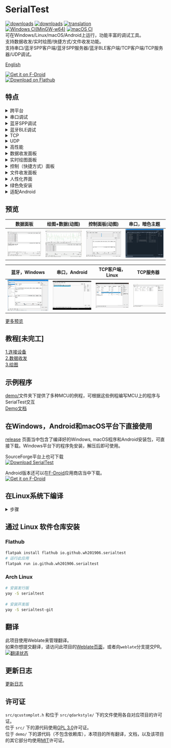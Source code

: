 # SerialTest
[![downloads](https://img.shields.io/github/downloads/wh201906/SerialTest/total?label=GitHub%E4%B8%8B%E8%BD%BD%E9%87%8F)](https://github.com/wh201906/SerialTest/releases)  [![downloads](https://img.shields.io/sourceforge/dt/serialtest.svg?label=SourceForge%E4%B8%8B%E8%BD%BD%E9%87%8F)](https://sourceforge.net/projects/serialtest/)  [![translation](https://hosted.weblate.org/widgets/serialtest/-/svg-badge.svg)](https://hosted.weblate.org/engage/serialtest/)  
[![Windows CI(MinGW-w64)](https://github.com/wh201906/SerialTest/actions/workflows/build-windows.yml/badge.svg)](https://github.com/wh201906/SerialTest/actions/workflows/build-windows.yml)  [![macOS CI](https://github.com/wh201906/SerialTest/actions/workflows/build-macos.yml/badge.svg)](https://github.com/wh201906/SerialTest/actions/workflows/build-macos.yml)  
可在Windows/Linux/macOS/Android上运行，功能丰富的调试工具。  
支持数据收发/实时绘图/快捷方式/文件收发功能。  
支持串口/蓝牙SPP客户端/蓝牙SPP服务器/蓝牙BLE客户端/TCP客户端/TCP服务器/UDP调试。  

[English](../../README.md)  

[<img src="https://fdroid.gitlab.io/artwork/badge/get-it-on-zh-cn.png"
     alt="Get it on F-Droid"
     height="80">](https://f-droid.org/zh_Hans/packages/priv.wh201906.serialtest/)  
[<img src="https://flathub.org/assets/badges/flathub-badge-en.png"
     alt="Download on Flathub"
     height="60">](https://flathub.org/apps/io.github.wh201906.serialtest)  

## 特点

<details>
<summary>跨平台</summary>

+ 支持Windows/Linux/macOS/Android

</details>

<details>
<summary>串口调试</summary>

+ 显示系统所有可用串口及参数，无需打开设备管理器/查看dmesg
+ 可以设置波特率，数据位，停止位，校验方式，流控方式，可在串口打开时实时更改  
+ 可以控制DTR, RTS信号，显示CTS, DSR, DCD, RI(RNG)信号
+ 保存上一次连接的参数
+ 按照端口名或设备ID保存连接时参数，快速重设连接参数
+ (Android端只支持形如`/dev/ttyXXX`的硬件串口)
+ (若需在Android端使用USB串口设备，可参考[该解决方案](https://github.com/wh201906/SerialTest/discussions/11#discussioncomment-5892063))

</details>

<details>
<summary>蓝牙SPP调试</summary>

+ 支持常见的串口透传模块(HC-05, HC-06, JDY-34, ...)
+ 支持PC到手机，PC到PC，手机到手机之间的通信
+ 支持客户端(主机)模式/服务端(从机)模式，可主动连接设备或被设备连接
+ 服务端模式可被多个设备连接，可配置每个设备的收发状态，可断开任意设备
+ 支持多个蓝牙适配器（实验性功能）

</details>

<details>
<summary>蓝牙BLE调试</summary>

+ 支持显示已连接设备的所有服务（Service），特征值（Characteristic）和描述符（Descriptor），支持嵌套服务
+ 接收和发送可使用不同的服务

</details>

<details>
<summary>TCP</summary>

+ 支持IPv4/IPv6
+ 客户端：支持指定出站IP和端口号
+ 客户端：远端地址可以是IP或者域名
+ 客户端：支持保存连接时参数并取名，快速重设连接参数
+ 服务端：支持在全部网卡或指定网卡上监听
+ 服务端：可被多个设备连接，可配置每个设备的收发状态，可断开任意设备

</details>

<details>
<summary>UDP</summary>

+ 支持IPv4/IPv6
+ 支持在全部网卡或指定网卡上监听
+ 支持保存连接时参数并取名，快速重设连接参数
+ 可在运行时直接改变目标远端地址和端口号

</details>

<details>
<summary>高性能</summary>

+ 快速响应：数据接收与UI更新分离，可通过关闭接收框实时显示进一步提速
+ 快速响应：耗时较长操作在独立线程当中完成，不阻塞UI
+ 低内存占用：关闭实时显示和绘图功能后接收字节数与内存消耗约为1:1

</details>

<details>
<summary>数据收发面板</summary>

+ 支持16进制显示, 切换过程中不改变原始数据(如\0)
+ 支持显示接收数据时间戳
+ 支持导出已选中文本/原始数据
+ 每次发送后可添加任意后缀(\n, \r\n, 文本，Hex数据)
+ 重复发送
+ 多种编码支持  
（UTF8/16/32, GB2312/GB18030, BIG5, KOI8-R, Shift_JIS, EUC-KR, [......](https://doc.qt.io/qt-5/qtextcodec.html#details)）
+ 支持转义字符  
（\r, \n, \t, \0, \123, \xFF, \uABCD, ...）
+ 可记录/忽略已发送数据
+ 可单独显示已发送数据/已接收数据

</details>

<details>
<summary>实时绘图面板</summary>

+ 对文本数据进行绘图，保持人类可读性
+ 可任意拖动画面，用滚轮自由缩放画面
+ 支持触摸屏缩放/拖动手势
+ 可跟随最新数据
+ 可同时绘制最多99条曲线
+ 多种X轴模式
+ 带图例，可改变曲线的名字和颜色
+ 可显示/隐藏曲线
+ 可以在收到指定数据后清空绘图区，也可手动清空
+ [提供STM32/Arduino/STC8例程以及数据转文本函数](../../demo/README.md)

</details>

<details>
<summary>控制（快捷方式）面板</summary>

+ 一键发送指定数据
+ 快速发送数值，用于调整参数
+ 支持发送16进制内容
+ 支持转义字符
+ 支持添加前缀后缀
+ 支持导入/导出

</details>

<details>
<summary>文件收发面板</summary>

+ 支持快速计算CRC32校验值
+ 发送：可配置自动暂停，每发送一定数量字节后暂停一段时间，便于接收方处理
+ 接收：可配置自动停止，在接收到指定数量字节后自动停止接收
+ CRC32计算和文件读写流程在独立的线程中运行，提高速度

</details>

<details>
<summary>人性化界面</summary>

+ 可在单个窗口上显示多个面板
+ 每个面板可拆分为子窗口
+ PC端支持窗口置顶
+ PC端支持设置窗口不透明度
+ PC端程序可多开，标题栏会显示当前工作模式
+ 可在状态栏查看当前连接参数，并快速断开/重连
+ 支持改变字体
+ 支持改变语言
+ 支持改变主题（含暗色主题）

</details>

<details>
<summary>绿色免安装</summary>

+ 仅产生单个配置文件
+ Windows版本不改变注册表项
+ 配置文件默认位于运行目录下，也可位于系统默认配置文件夹中
+ 支持导入/导出/清空配置文件
+ 支持清空连接历史记录，改变历史记录最大条数，减少空间占用

</details>

<details>
<summary>适配Android</summary>

+ 小屏适配：可设置强制横屏
+ 小屏适配：数据收发面板可仅显示已发送/已接收数据
+ 小屏适配：支持全屏模式
+ 绘图界面支持缩放/拖动手势
+ 支持分享文本或文件到SerialTest并发送

</details>

## 预览
| 数据面板 | 绘图+数据(动图) | 控制面板(动图) | 串口，暗色主题 |  
| --- | --- | --- | --- |  
| ![win_data](../previews/win_data_zh_CN.png) | ![mixed_plotter](../previews/mixed_plotter_zh_CN.gif) | ![ctrl](../previews/ctrl_zh_CN.gif) | ![dark_serial](../previews/dark_serial_zh_CN.png) |  

| 蓝牙，Windows | 串口，Android | TCP客户端，Linux | TCP服务器 |  
| --- | --- | --- | --- |  
| ![win_bluetooth](../previews/win_bluetooth_zh_CN.png) | ![android_serial](../previews/android_serial_zh_CN.png) | ![linux_tcp_client](../previews/linux_tcp_client_zh_CN.png) | ![tcp_server](../previews/tcp_server_zh_CN.png) |  

[更多预览](../previews/previews_zh_CN.md)  

## 教程[未完工]
[1.连接设备](../tutorials/connect/connect_zh_CN.md)  
[2.数据收发](../tutorials/data/data_zh_CN.md)  
[3.绘图](../tutorials/plot/plot_zh_CN.md)  

## 示例程序
[demo/](https://github.com/wh201906/SerialTest/tree/master/demo)文件夹下提供了多种MCU的例程，可根据这些例程编写MCU上的程序与SerialTest交互  
[Demo文档](../../demo/README.md)  

## 在Windows，Android和macOS平台下直接使用
[release](https://github.com/wh201906/SerialTest/releases) 页面当中包含了编译好的Windows, macOS程序和Android安装包，可直接下载。Windows平台下的程序免安装，解压后即可使用。  

SourceForge平台上也可下载  
[![Download SerialTest](https://a.fsdn.com/con/app/sf-download-button)](https://sourceforge.net/projects/serialtest/files/latest/download)  

Android版本还可以在[F-Droid](https://f-droid.org/packages/priv.wh201906.serialtest/)应用商店当中下载。  
[<img src="https://fdroid.gitlab.io/artwork/badge/get-it-on-zh-cn.png"
     alt="Get it on F-Droid"
     height="80">](https://f-droid.org/zh_Hans/packages/priv.wh201906.serialtest/)  

## 在Linux系统下编译

<details>
<summary>步骤</summary>

### 1. 安装依赖
```bash
sudo apt-get update
# sudo apt-get install git build-essential
sudo apt-get install qt5-default libqt5serialport5-dev qtconnectivity5-dev  
```
### 2. 获取项目源码
```bash
cd ~
git clone https://github.com/wh201906/SerialTest.git --depth=1
cd SerialTest
mkdir build && cd build
```

### 3. 选择如何使用QCustomPlot
#### 使用QCustomPlot源代码（推荐）  
你需要[下载](https://www.qcustomplot.com/release/2.1.1/QCustomPlot-source.tar.gz)QCustomPlot的压缩包，将当中的qcustomplot.cpp和qcustomplot.h解压到src/目录下，然后继续编译。
```bash
wget https://www.qcustomplot.com/release/2.1.1/QCustomPlot-source.tar.gz
tar -xzf QCustomPlot-source.tar.gz
cp qcustomplot-source/qcustomplot.* ../src
```

#### 使用QCustomPlot库  
如果src/目录中没有qcustomplot.cpp，项目在编译时会尝试在生成文件夹和库文件的默认文件夹当中寻找QCustomPlot的库文件(xxx.so/xxx.dll)。
### 4. 编译并运行
```bash
qmake ../src
make -j4 && make clean
./SerialTest 
```

</details>

## 通过 Linux 软件仓库安装

### Flathub
```bash
flatpak install flathub io.github.wh201906.serialtest
# 运行此应用
flatpak run io.github.wh201906.serialtest
```

### Arch Linux
```bash
# 安装发行版
yay -S serialtest

# 安装开发版
yay -S serialtest-git
```

## 翻译
此项目使用Weblate来管理翻译。  
如果你想提交翻译，请访问此项目的[Weblate页面](https://hosted.weblate.org/engage/serialtest/)，或者向`weblate`分支提交PR。  
[![翻译状态](https://hosted.weblate.org/widgets/serialtest/-/multi-auto.svg)](https://hosted.weblate.org/engage/serialtest/)  

## 更新日志
[更新日志](../CHANGELOG/CHANGELOG_zh_CN.md)

## 许可证
`src/qcustomplot.h` 和位于 `src/qdarkstyle/` 下的文件使用各自对应项目的许可证。  
位于 `src/` 下的源代码使用[GPL 3.0](../../LICENSE.GPL)许可证。  
位于 `demo/` 下的源代码（不包含依赖库），本项目的所有翻译，文档，以及该项目的其它部分均使用[MIT](../../LICENSE.MIT)许可证。
